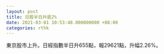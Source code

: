 ```yaml
---
layout: post
title: 日股半日升逾2%
date: 2021-03-01 10:53:48.000000000 +08:00
categories: rthk
---
```


東京股市上升。日經指數半日升655點，報29621點，升幅2.26%。

